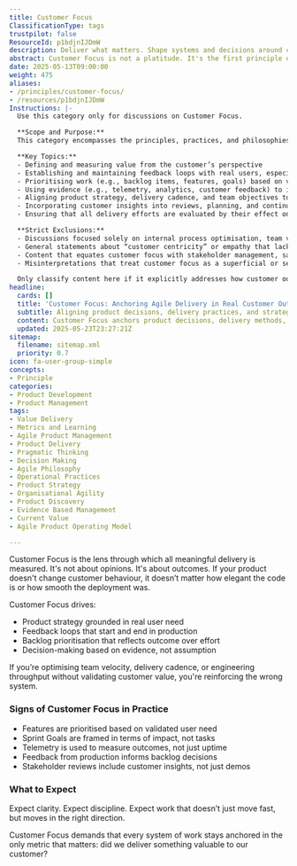 ```yaml
---
title: Customer Focus
ClassificationType: tags
trustpilot: false
ResourceId: p1bdjnIJDmW
description: Deliver what matters. Shape systems and decisions around customer outcomes, not internal convenience.
abstract: Customer Focus is not a platitude. It's the first principle of agile delivery and product development. It defines value, directs investment, and constrains decisions. If you're not anchored in real customer outcomes, you're optimising the wrong system. This principle demands more than empathy. It demands feedback, evidence, and relentless alignment to customer need.
date: 2025-05-13T09:00:00
weight: 475
aliases:
- /principles/customer-focus/
- /resources/p1bdjnIJDmW
Instructions: |-
  Use this category only for discussions on Customer Focus.

  **Scope and Purpose:**  
  This category encompasses the principles, practices, and philosophies that ensure all aspects of agile, DevOps, and modern product development are anchored in delivering measurable value to customers. Customer Focus is defined by a relentless commitment to understanding, validating, and responding to real customer needs and outcomes, as opposed to internal metrics, assumptions, or opinions. It is foundational to agile delivery, guiding strategy, investment, and decision-making to maximise customer value.

  **Key Topics:**  
  - Defining and measuring value from the customer’s perspective  
  - Establishing and maintaining feedback loops with real users, especially in production environments  
  - Prioritising work (e.g., backlog items, features, goals) based on validated customer needs and outcomes  
  - Using evidence (e.g., telemetry, analytics, customer feedback) to inform decisions and measure impact  
  - Aligning product strategy, delivery cadence, and team objectives to customer outcomes rather than internal efficiency metrics  
  - Incorporating customer insights into reviews, planning, and continuous improvement  
  - Ensuring that all delivery efforts are evaluated by their effect on customer behaviour and satisfaction

  **Strict Exclusions:**  
  - Discussions focused solely on internal process optimisation, team velocity, or engineering throughput without direct linkage to customer value  
  - General statements about “customer centricity” or empathy that lack actionable practices or evidence-based alignment  
  - Content that equates customer focus with stakeholder management, sales, or marketing activities unrelated to product delivery  
  - Misinterpretations that treat customer focus as a superficial or secondary concern rather than the primary driver of value in agile and DevOps contexts

  Only classify content here if it explicitly addresses how customer outcomes are defined, measured, and used to drive all aspects of product development and delivery, in alignment with original agile, lean, and DevOps philosophies.
headline:
  cards: []
  title: 'Customer Focus: Anchoring Agile Delivery in Real Customer Outcomes'
  subtitle: Aligning product decisions, delivery practices, and strategic investments to validated customer outcomes, measurable impact, and evidence-based feedback loops.
  content: Customer Focus anchors product decisions, delivery methods, and measurement systems directly to validated customer outcomes. It emphasises evidence-driven prioritisation, rapid feedback loops, outcome-based metrics, and continuous alignment of strategy and execution to ensure meaningful impact on user behaviour, market relevance, and organisational effectiveness.
  updated: 2025-05-23T23:27:21Z
sitemap:
  filename: sitemap.xml
  priority: 0.7
icon: fa-user-group-simple
concepts:
- Principle
categories:
- Product Development
- Product Management
tags:
- Value Delivery
- Metrics and Learning
- Agile Product Management
- Product Delivery
- Pragmatic Thinking
- Decision Making
- Agile Philosophy
- Operational Practices
- Product Strategy
- Organisational Agility
- Product Discovery
- Evidence Based Management
- Current Value
- Agile Product Operating Model

---
```

Customer Focus is the lens through which all meaningful delivery is measured. It's not about opinions. It's about outcomes. If your product doesn't change customer behaviour, it doesn’t matter how elegant the code is or how smooth the deployment was.

Customer Focus drives:

- Product strategy grounded in real user need
- Feedback loops that start and end in production
- Backlog prioritisation that reflects outcome over effort
- Decision-making based on evidence, not assumption

If you’re optimising team velocity, delivery cadence, or engineering throughput without validating customer value, you're reinforcing the wrong system.

### Signs of Customer Focus in Practice

- Features are prioritised based on validated user need
- Sprint Goals are framed in terms of impact, not tasks
- Telemetry is used to measure outcomes, not just uptime
- Feedback from production informs backlog decisions
- Stakeholder reviews include customer insights, not just demos

### What to Expect

Expect clarity. Expect discipline. Expect work that doesn’t just move fast, but moves in the right direction.

Customer Focus demands that every system of work stays anchored in the only metric that matters: did we deliver something valuable to our customer?
